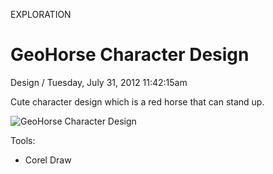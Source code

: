 <p class="type">EXPLORATION</p>

# GeoHorse Character Design

<p class="meta">Design  /  Tuesday, July 31, 2012 11:42:15am</p>

Cute character design which is a red horse that can stand up.

![GeoHorse Character Design](https://farooq-agent.web.app/assets/images/works/large/S7LWLcEB_work_image.png)

Tools:
- Corel Draw
